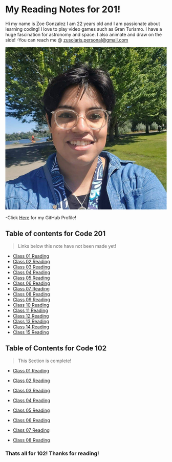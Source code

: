 # My Reading Notes for 201!
Hi my name is Zoe Gonzalez I am 22 years old and I am passionate about learning coding! I love to play video games such as Gran Turismo. I have a huge fascination for astronomy and space. I also animate and draw on the side!
-You can reach me @ zusolaris.personal@gmail.com

![Meee](PARK.jpg)


-Click [Here](https://github.com/ZuSolaris) for my GitHub Profile!
## Table of contents for Code 201

>Links below this note have not been made yet!

- [Class 01 Reading](https://zusolaris.github.io/reading-notes/Read1)
- [Class 02 Reading](https://zusolaris.github.io/reading-notes/Read2)
- [Class 03 Reading](https://zusolaris.github.io/reading-notes/Read3)
- [Class 04 Reading](https://zusolaris.github.io/reading-notes/Read4)
- [Class 05 Reading](https://zusolaris.github.io/reading-notes/Read5)
- [Class 06 Reading](https://zusolaris.github.io/reading-notes/Read6)
- [Class 07 Reading](https://zusolaris.github.io/reading-notes/Read7)
- [Class 08 Reading](https://zusolaris.github.io/reading-notes/Read8)
- [Class 09 Reading](https://zusolaris.github.io/reading-notes/Read9)
- [Class 10 Reading](https://zusolaris.github.io/reading-notes/Read10)
- [Class 11 Reading](https://zusolaris.github.io/reading-notes/Read11)
- [Class 12 Reading](https://zusolaris.github.io/reading-notes/Read12)
- [Class 13 Reading](https://zusolaris.github.io/reading-notes/Read13)
- [Class 14 Reading](https://zusolaris.github.io/reading-notes/Read14)
- [Class 15 Reading](https://zusolaris.github.io/reading-notes/Read15)

## Table of Contents for Code 102

>This Section is complete!

- [Class 01 Reading](https://zusolaris.github.io/reading-notes/ReadClass)

- [Class 02 Reading](https://zusolaris.github.io/reading-notes/ReadClass2)

- [Class 03 Reading](https://zusolaris.github.io/reading-notes/ReadClass3)

- [Class 04 Reading](https://zusolaris.github.io/reading-notes/ReadClass4)

- [Class 05 Reading](https://zusolaris.github.io/reading-notes/ReadClass5)

- [Class 06 Reading](https://zusolaris.github.io/reading-notes/ReadClass6)

- [Class 07 Reading](https://zusolaris.github.io/reading-notes/ReadClass7)


- [Class 08 Reading](https://zusolaris.github.io/reading-notes/ReadClass8)

### Thats all for 102! Thanks for reading!





